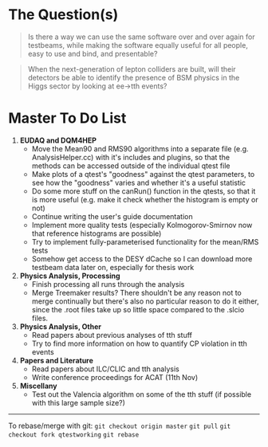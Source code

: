 # The Question(s)

>Is there a way we can use the same software over and over again for testbeams, while making the software equally useful for all people, easy to use and bind, and presentable?

>When the next-generation of lepton colliders are built, will their detectors be able to identify the presence of BSM physics in the Higgs sector by looking at ee->tth events?

# Master To Do List
1. **EUDAQ and DQM4HEP**
   - Move the Mean90 and RMS90 algorithms into a separate file (e.g. AnalysisHelper.cc) with it's includes and plugins, so that the methods can be accessed outside of the individual qtest file
   - Make plots of a qtest's "goodness" against the qtest parameters, to see how the "goodness" varies and whether it's a useful statistic
   - Do some more stuff on the canRun() function in the qtests, so that it is more useful (e.g. make it check whether the histogram is empty or not)
   - Continue writing the user's guide documentation
   - Implement more quality tests (especially Kolmogorov-Smirnov now that reference histograms are possible)
   - Try to implement fully-parameterised functionality for the mean/RMS tests
   - Somehow get access to the DESY dCache so I can download more testbeam data later on, especially for thesis work
3. **Physics Analysis, Processing**
   - Finish processing all runs through the analysis
   - Merge Treemaker results? There shouldn't be any reason not to merge continually but there's also no particular reason to do it either, since the .root files take up so little space compared to the .slcio files.
3. **Physics Analysis, Other**
   - Read papers about previous analyses of tth stuff
   - Try to find more information on how to quantify CP violation in tth events
4. **Papers and Literature**
   - Read papers about ILC/CLIC and tth analysis
   - Write conference proceedings for ACAT  (11th Nov)
5. **Miscellany**
   - Test out the Valencia algorithm on some of the tth stuff (if possible with this large sample size?)

- - -

To rebase/merge with git:
`git checkout origin master`
`git pull`
`git checkout fork qtestworking`
`git rebase`
